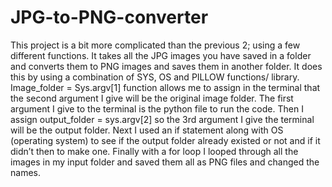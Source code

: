 # JPG-to-PNG-converter
This project is a bit more complicated than the previous 2; using a few different functions. It takes all the JPG images you have saved in a folder and converts them to PNG images and saves them in another folder. It does this by using a combination of SYS, OS and PILLOW functions/ library. Image_folder = Sys.argv[1] function allows me to assign in the terminal that the second argument I give will be the original image folder. The first argument I give to the terminal is the python file to run the code.  Then I assign output_folder = sys.argv[2] so the 3rd argument I give the terminal will be the output folder. Next I used an if statement along with OS (operating system) to see if the output folder already existed or not and if it didn’t then to make one. Finally with a for loop I looped through all the images in my input folder and saved them all as PNG files and changed the names. 
